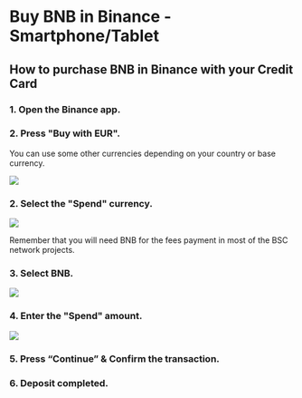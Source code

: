 # Buy BNB in Binance - Smartphone/Tablet

## How to purchase BNB in Binance with your Credit Card



### 1. Open the Binance app.

### 2. Press "Buy with EUR".

You can use some other currencies depending on your country or base currency.



![](../../../../.gitbook/assets/1615028657935%20%282%29%20%282%29%20%282%29.jpg)

### 

### 2. Select the "Spend" currency.



![](../../../../.gitbook/assets/1615028657928.jpg)



Remember that you will need BNB for the fees payment in most of the BSC network projects.



### 3. Select BNB.



![](../../../../.gitbook/assets/1615028657920.jpg)



### 4. Enter the "Spend" amount.



![](../../../../.gitbook/assets/1615028657912.jpg)





### 5. Press “Continue” & Confirm the transaction.



### 6. Deposit completed.





